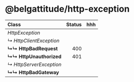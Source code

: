 # @belgattitude/http-exception

| Class                   | Status | hhh |
| :---------------------- | -----: | --- |
| _HttpException_         |        |     |
| _↳ HttpClientException_ |        |     |
| **↳↳ HttpBadRequest**   |    400 |     |
| **↳↳ HttpUnauthorized** |    401 |     |
| _↳ HttpServerException_ |        |     |
| **↳↳ HttpBadGateway**   |        |     |
